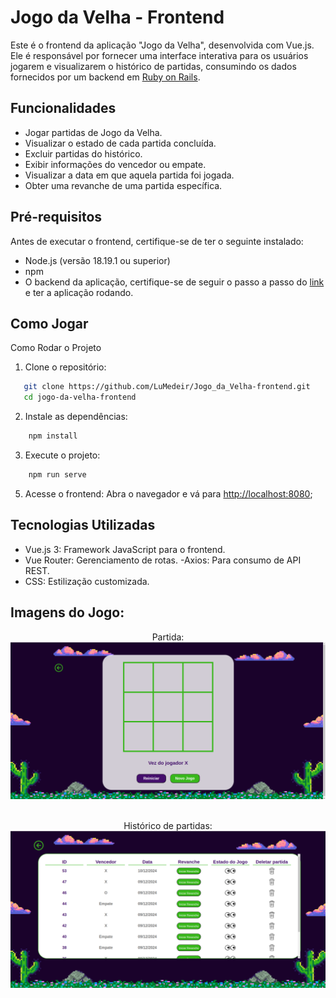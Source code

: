 # Jogo da Velha - Frontend

Este é o frontend da aplicação "Jogo da Velha", desenvolvida com Vue.js. Ele é responsável por fornecer uma interface interativa para os usuários jogarem e visualizarem o histórico de partidas, consumindo os dados fornecidos por um backend em [Ruby on Rails](https://github.com/LuMedeir/Jogo_da_Velha-backend).

## Funcionalidades
 - Jogar partidas de Jogo da Velha.
 - Visualizar o estado de cada partida concluída.
 - Excluir partidas do histórico.
 - Exibir informações do vencedor ou empate.
 - Visualizar a data em que aquela partida foi jogada.
 - Obter uma revanche de uma partida específica.

## Pré-requisitos
Antes de executar o frontend, certifique-se de ter o seguinte instalado:

 - Node.js (versão 18.19.1 ou superior)
 - npm
 - O backend da aplicação, certifique-se de seguir o passo a passo do [link](https://github.com/LuMedeir/Jogo_da_Velha-backend) e ter a aplicação rodando.


## Como Jogar
Como Rodar o Projeto

 1. Clone o repositório:
   ```bash
      git clone https://github.com/LuMedeir/Jogo_da_Velha-frontend.git
      cd jogo-da-velha-frontend
   ```
2. Instale as dependências:
  ```bash
      npm install
   ```
3. Execute o projeto:
  ```bash
      npm run serve
   ```
5. Acesse o frontend: Abra o navegador e vá para [http://localhost:8080](http://localhost:8080);

## Tecnologias Utilizadas
 - Vue.js 3: Framework JavaScript para o frontend.
  - Vue Router: Gerenciamento de rotas.
 -Axios: Para consumo de API REST.
 - CSS: Estilização customizada.

## Imagens do Jogo: 
<p align="center">
 Partida:
 <img src="./src/assets/img/tela-do-jogo.png"><br></br>
</p>

 <p align="center">
 Histórico de partidas:
 <img src="./src/assets/img/tela-do-historico.png">
</p>
